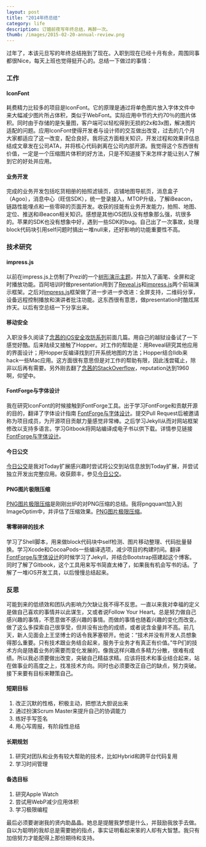 ```yaml
---
layout: post
title: "2014年终总结"
category: life
description: 订婚前夜写年终总结，再醉一次。
thumb: /images/2015-02-20-annual-review.png
---
```

过年了，本该元旦写的年终总结拖到了现在。入职到现在已经十月有余，周围同事都很Nice，每天上班也觉得挺开心的。总结一下做过的事情：

### 工作

#### IconFont

耗费精力比较多的项目是IconFont。它的原理是通过将单色图片放入字体文件中来大幅减少图片所占体积，类似于WebFont。实际应用中节约大约70％的图片体积。同时由于存储的是矢量图，客户端可以轻松得到无损的2x和3x图，解决图片适配的问题。应用IconFont使得开发者与设计师的交互做出改变，过去的几个月大家都适应了这一改变，配合良好。我将这方面相关知识，开发过程和效果评估总结成文章发在公司ATA，并将核心代码剥离在公司内部开源。我觉得这个东西很有价值，一定是一个压缩图片体积的好方法，只是不知道接下来怎样才能让别人了解到它的好处并应用。

#### 业务开发

完成的业务开发包括吃货相册的拍照滤镜页，店铺地图导航页，消息盒子（Agoo），消息中心（旺信SDK），统一登录接入，MTOP升级，了解iBeacon，链路性能埋点和一些零碎的页面开发。收获的技能有业务开发能力，拍照、地图、定位、推送和iBeacon相关知识。感想是其他iOS团队没有想象那么强，坑很多的。苹果的SDK也没有想象中好，遇到一些SDK的bug。自己出了一次事故，处理block代码块引用self问题时搞出一堆null来，还好影响的功能重要性不高。

### 技术研究

#### impress.js

以前在impress.js上仿制了Prezi的一个[树形演示主题](http://impress.sinaapp.com/)，并加入了画笔、全屏和定时播放功能。百阿培训时做presentation用到了[Reveal.js]和[impress.js]两个前端演示框架。之后对[impress.js]框架做了进一步进一步改进：全屏支持，二维码分享，设备远程控制播放和演讲者批注功能。这东西很有意思，做presentation时酷炫屌炸天。以后有空总结一下分享出来。

#### 移动安全

入职没多久阅读了[念茜的iOS安全攻防系列](http://blog.csdn.net/yiyaaixuexi/article/category/1302847)前面几篇。用自己的越狱设备试了一下感觉好酷。后来陆续又接触了Hopper。对工作的帮助是：用Reveal研究其他应用的界面设计；用Hopper反编译找到打开系统地图的方法；Hopper结合lldb来hack一些Mac应用。这方面很有意思但是对工作的帮助有限，因此浅尝辄止，除非以后再有需要。另外刚去翻了[念茜的StackOverflow](http://stackoverflow.com/users/904698/carina)，reputation达到1960啊，仰望中。

#### FontForge与字体设计

我在研究IconFont的时候接触到FontForge工具。出于学习FontForge和贡献开源的目的，翻译了字体设计指南
[FontForge与字体设计]。提交Pull Request后被邀请称为项目成员，为开源项目贡献力量感觉非常棒。之后学习Jekyll从而对网站框架修改以支持多语言。学习Gitbook将网站编译成电子书以供下载。详情参见链接[FontForge与字体设计]。

#### 今日公交

[今日公交]是我对Today扩展感兴趣时尝试将公交到站信息放到Today扩展，并尝试独立开发出完整应用。收获颇丰，参见[今日公交]。

#### PNG图片极限压缩

[PNG图片极限压缩]是刚刚出炉的对PNG压缩的总结。我将pngquant加入到ImageOptim中，并评估了压缩效果。[PNG图片极限压缩]。

#### 零零碎碎的技术

学习了Shell脚本，用来做block代码块中self检测、图片移动整理、代码批量替换。学习Xcode和CocoaPods一些编译选项，减少项目的构建时间。翻译[FontForge与字体设计]的时候学习了Jekyll，并结合Bootstrap搭建起这个博客。同时了解了Gitbook，这个工具用来写书简直太棒了，如果我有机会写书的话。了解了一堆iOS开发工具，以后慢慢总结起来。

### 反思

可能到来的低绩效和团队内影响力欠缺让我不得不反思。一直以来我对幸福的定义是做自己喜欢的事情并以此谋生，又或者说Follow Your Heart。总是努力做自己感兴趣的事情，不愿意做不感兴趣的事情。而做的事情也随着兴趣的变化而改变。做了这么多探索自己很享受，但并没有出色的成绩，或者说含金量并不高。前几天，新人见面会上王坚博士的话令我茅塞顿开。他说：“技术并没有开发人员想象得那么重要。只有技术跟业务结合起来，服务于业务才有真正有价值。”牛P们的技术方向是随着业务的需要而变化发展的。像我这样兴趣点多精力分散，很难有成绩。所以我必须要做出改变，突破自己精益求精。应该将技术和事业结合起来，站在做事业的高度之上，找准技术方向。同时也必须要改正自己的缺点，努力突破。接下来要有目标来鞭策自己。

#### 短期目标

1. 改正沉默的性格，积极主动，把想法大胆说出来
1. 通过扮演Scrum Master来提升自己的协调能力
1. 练好手写签名
1. 用心写周报，有阶段性总结

#### 长期规划

1. 研究对团队和业务有较大帮助的技术，比如Hybrid和跨平台代码复用
1. 学习时间管理

#### 备选目标

1. 研究Apple Watch
1. 尝试用WebP减少应用体积
1. 学习极限编程

最后必须要谢谢我的贤内助晶晶。她总是提醒我梦想是什么，并鼓励我放手去做。自以为聪明的我却总是需要她的指点，事实证明看起来笨的人却有大智慧。我只有加倍努力才能配得上那份期待和支持。

[reveal.js]:https://github.com/willy-vvu/reveal.js
[impress.js]:https://github.com/JohnWong/impress.js
[FontForge与字体设计]:/showcase/2015/02/04/design-with-fontforge.html
[今日公交]:/showcase/2015/02/05/bus-today.html
[PNG图片极限压缩]:/showcase/2015/02/19/png-compress.html